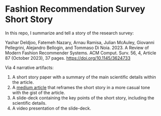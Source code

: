 # Fashion Recommendation Survey Short Story
In this repo, I summarize and tell a story of the research survey:

Yashar Deldjoo, Fatemeh Nazary, Arnau Ramisa, Julian McAuley, Giovanni Pellegrini, Alejandro Bellogin,
and Tommaso Di Noia. 2023. A Review of Modern Fashion Recommender Systems. ACM Comput. Surv. 56, 4,
Article 87 (October 2023), 37 pages.
https://doi.org/10.1145/3624733


Via 4 narrative artifacts:
1. A short story paper with a summary of the main scientific details within the article.
2. A [medium article](https://medium.com/@alexyszam/how-do-contemporary-fashion-recommendation-systems-work-e9367acb07e0) that reframes the short story in a more casual tone with the gist of the article.
3. A slide-deck containing the key points of the short story, including the scientific details. 
4. A video presentation of the slide-deck.
